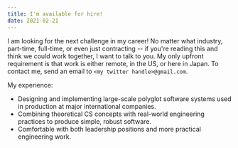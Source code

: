 ```yaml
---
title: I'm available for hire!
date: 2021-02-21
---
```


I am looking for the next challenge in my career!
No matter what industry, part-time, full-time, or even just contracting -- if you're reading this and think we could work together, I want to talk to you.
My only upfront requirement is that work is either remote, in the US, or here in Japan.
To contact me, send an email to `<my twitter handle>@gmail.com`.

My experience:

- Designing and implementing large-scale polyglot software systems used in production at major international companies.
- Combining theoretical CS concepts with real-world engineering practices to produce simple, robust software.
- Comfortable with both leadership positions and more practical engineering work.
